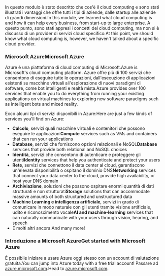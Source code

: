 <span data-ttu-id="43b53-101">In questo modulo è stato descritto che cos'è il cloud computing e sono stati illustrati i vantaggi che offre tutti i tipi di aziende, dalle startup alle aziende di grandi dimensioni.</span><span class="sxs-lookup"><span data-stu-id="43b53-101">In this module, we learned what cloud computing is and how it can help every business, from start-up to large enterprise.</span></span> <span data-ttu-id="43b53-102">A questo punto, sono stati appresi i concetti del cloud computing, ma non si è discusso di un provider di servizi cloud specifico.</span><span class="sxs-lookup"><span data-stu-id="43b53-102">At this point, we should know what cloud computing is, however, we haven't talked about a specific cloud provider.</span></span>

### <a name="microsoft-azure"></a><span data-ttu-id="43b53-103">Microsoft Azure</span><span class="sxs-lookup"><span data-stu-id="43b53-103">Microsoft Azure</span></span>

<span data-ttu-id="43b53-104">Azure è una piattaforma di cloud computing di Microsoft.</span><span class="sxs-lookup"><span data-stu-id="43b53-104">Azure is Microsoft's cloud computing platform.</span></span> <span data-ttu-id="43b53-105">Azure offre più di 100 servizi che consentono di eseguire tutte le operazioni, dall'esecuzione di applicazioni esistenti su macchine virtuali all'esplorazione di nuovi paradigmi di software, come bot intelligenti e realtà mista.</span><span class="sxs-lookup"><span data-stu-id="43b53-105">Azure provides over 100 services that enable you to do everything from running your existing applications on virtual machines to exploring new software paradigms such as intelligent bots and mixed reality.</span></span>

<span data-ttu-id="43b53-106">Ecco alcuni tipi di servizi disponibili in Azure:</span><span class="sxs-lookup"><span data-stu-id="43b53-106">Here are just a few kinds of services you'll find on Azure:</span></span>

- <span data-ttu-id="43b53-107">**Calcolo**, servizi quali macchine virtuali e contenitori che possono eseguire le applicazioni</span><span class="sxs-lookup"><span data-stu-id="43b53-107">**Compute** services such as VMs and containers that can run your applications</span></span>
- <span data-ttu-id="43b53-108">**Database**, servizi che forniscono opzioni relazionali e NoSQL</span><span class="sxs-lookup"><span data-stu-id="43b53-108">**Database** services that provide both relational and NoSQL choices</span></span>
- <span data-ttu-id="43b53-109">**Identità**, servizi che consentono di autenticare e proteggere gli utenti</span><span class="sxs-lookup"><span data-stu-id="43b53-109">**Identity** services that help you authenticate and protect your users</span></span>
- <span data-ttu-id="43b53-110">**Rete**, servizi che connettono il data center al cloud, garantiscono un'elevata disponibilità o ospitano il dominio DNS</span><span class="sxs-lookup"><span data-stu-id="43b53-110">**Networking** services that connect your data center to the cloud, provide high availability, or host your DNS domain</span></span>
- <span data-ttu-id="43b53-111">**Archiviazione**, soluzioni che possono ospitare enormi quantità di dati strutturati e non strutturati</span><span class="sxs-lookup"><span data-stu-id="43b53-111">**Storage** solutions that can accommodate massive amounts of both structured and unstructured data</span></span>
- <span data-ttu-id="43b53-112">**Machine Learning e intelligenza artificiale**, servizi in grado di comunicare in modo naturale con gli utenti tramite visione artificiale, udito e riconoscimento vocale</span><span class="sxs-lookup"><span data-stu-id="43b53-112">**AI and machine-learning** services that can naturally communicate with your users through vision, hearing, and speech</span></span>
- <span data-ttu-id="43b53-113">E molti altri ancora.</span><span class="sxs-lookup"><span data-stu-id="43b53-113">And many more!</span></span>

### <a name="get-started-with-microsoft-azure"></a><span data-ttu-id="43b53-114">Introduzione a Microsoft Azure</span><span class="sxs-lookup"><span data-stu-id="43b53-114">Get started with Microsoft Azure</span></span>

<span data-ttu-id="43b53-115">È possibile iniziare a usare Azure oggi stesso con un account di valutazione gratuita.</span><span class="sxs-lookup"><span data-stu-id="43b53-115">You can jump into Azure today with a free trial account!</span></span> <span data-ttu-id="43b53-116">Passare ad [azure.microsoft.com](https://azure.microsoft.com).</span><span class="sxs-lookup"><span data-stu-id="43b53-116">Head to [azure.microsoft.com](https://azure.microsoft.com).</span></span>
